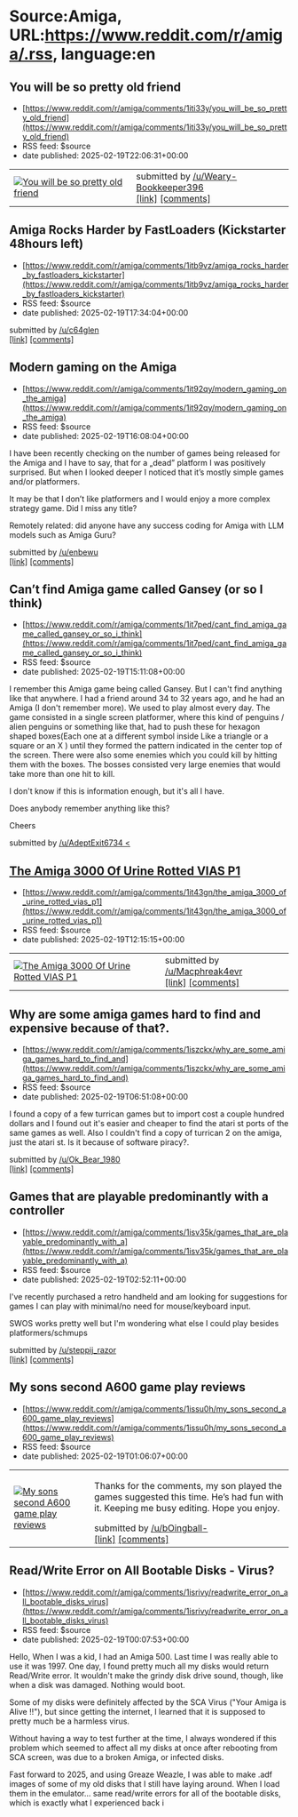 # Source:Amiga, URL:https://www.reddit.com/r/amiga/.rss, language:en

## You will be so pretty old friend
 - [https://www.reddit.com/r/amiga/comments/1iti33y/you_will_be_so_pretty_old_friend](https://www.reddit.com/r/amiga/comments/1iti33y/you_will_be_so_pretty_old_friend)
 - RSS feed: $source
 - date published: 2025-02-19T22:06:31+00:00

<table> <tr><td> <a href="https://www.reddit.com/r/amiga/comments/1iti33y/you_will_be_so_pretty_old_friend/"> <img src="https://preview.redd.it/ifjmxp3n56ke1.jpeg?width=640&amp;crop=smart&amp;auto=webp&amp;s=b047784b374f9d6bdb89901a6a04edb99f3dfaf2" alt="You will be so pretty old friend" title="You will be so pretty old friend" /> </a> </td><td> &#32; submitted by &#32; <a href="https://www.reddit.com/user/Weary-Bookkeeper396"> /u/Weary-Bookkeeper396 </a> <br/> <span><a href="https://i.redd.it/ifjmxp3n56ke1.jpeg">[link]</a></span> &#32; <span><a href="https://www.reddit.com/r/amiga/comments/1iti33y/you_will_be_so_pretty_old_friend/">[comments]</a></span> </td></tr></table>

## Amiga Rocks Harder by FastLoaders (Kickstarter 48hours left)
 - [https://www.reddit.com/r/amiga/comments/1itb9vz/amiga_rocks_harder_by_fastloaders_kickstarter](https://www.reddit.com/r/amiga/comments/1itb9vz/amiga_rocks_harder_by_fastloaders_kickstarter)
 - RSS feed: $source
 - date published: 2025-02-19T17:34:04+00:00

&#32; submitted by &#32; <a href="https://www.reddit.com/user/c64glen"> /u/c64glen </a> <br/> <span><a href="https://www.kickstarter.com/projects/fastloaders/amiga-rocks-harder-by-fastloaders/posts/4312033">[link]</a></span> &#32; <span><a href="https://www.reddit.com/r/amiga/comments/1itb9vz/amiga_rocks_harder_by_fastloaders_kickstarter/">[comments]</a></span>

## Modern gaming on the Amiga
 - [https://www.reddit.com/r/amiga/comments/1it92qy/modern_gaming_on_the_amiga](https://www.reddit.com/r/amiga/comments/1it92qy/modern_gaming_on_the_amiga)
 - RSS feed: $source
 - date published: 2025-02-19T16:08:04+00:00

<!-- SC_OFF --><div class="md"><p>I have been recently checking on the number of games being released for the Amiga and I have to say, that for a „dead” platform I was positively surprised. But when I looked deeper I noticed that it’s mostly simple games and/or platformers.</p> <p>It may be that I don’t like platformers and I would enjoy a more complex strategy game. Did I miss any title? </p> <p>Remotely related: did anyone have any success coding for Amiga with LLM models such as Amiga Guru?</p> </div><!-- SC_ON --> &#32; submitted by &#32; <a href="https://www.reddit.com/user/enbewu"> /u/enbewu </a> <br/> <span><a href="https://www.reddit.com/r/amiga/comments/1it92qy/modern_gaming_on_the_amiga/">[link]</a></span> &#32; <span><a href="https://www.reddit.com/r/amiga/comments/1it92qy/modern_gaming_on_the_amiga/">[comments]</a></span>

## Can’t find Amiga game called Gansey (or so I think)
 - [https://www.reddit.com/r/amiga/comments/1it7ped/cant_find_amiga_game_called_gansey_or_so_i_think](https://www.reddit.com/r/amiga/comments/1it7ped/cant_find_amiga_game_called_gansey_or_so_i_think)
 - RSS feed: $source
 - date published: 2025-02-19T15:11:08+00:00

<!-- SC_OFF --><div class="md"><p>I remember this Amiga game being called Gansey. But I can&#39;t find anything like that anywhere. I had a friend around 34 to 32 years ago, and he had an Amiga (I don&#39;t remember more). We used to play almost every day. The game consisted in a single screen platformer, where this kind of penguins / alien penguins or something like that, had to push these for hexagon shaped boxes(Each one at a different symbol inside Like a triangle or a square or an X ) until they formed the pattern indicated in the center top of the screen. There were also some enemies which you could kill by hitting them with the boxes. The bosses consisted very large enemies that would take more than one hit to kill. </p> <p>I don&#39;t know if this is information enough, but it&#39;s all I have.</p> <p>Does anybody remember anything like this?</p> <p>Cheers</p> </div><!-- SC_ON --> &#32; submitted by &#32; <a href="https://www.reddit.com/user/AdeptExit6734"> /u/AdeptExit6734 <

## The Amiga 3000 Of Urine Rotted VIAS P1
 - [https://www.reddit.com/r/amiga/comments/1it43gn/the_amiga_3000_of_urine_rotted_vias_p1](https://www.reddit.com/r/amiga/comments/1it43gn/the_amiga_3000_of_urine_rotted_vias_p1)
 - RSS feed: $source
 - date published: 2025-02-19T12:15:15+00:00

<table> <tr><td> <a href="https://www.reddit.com/r/amiga/comments/1it43gn/the_amiga_3000_of_urine_rotted_vias_p1/"> <img src="https://external-preview.redd.it/fvihFG3wybQQxyRsdPX2UQdAIGfTO12IVy-jKmboavU.jpg?width=320&amp;crop=smart&amp;auto=webp&amp;s=4fa79d2248c71601a36d1eeec44b1e2bb7270bb3" alt="The Amiga 3000 Of Urine Rotted VIAS P1" title="The Amiga 3000 Of Urine Rotted VIAS P1" /> </a> </td><td> &#32; submitted by &#32; <a href="https://www.reddit.com/user/Macphreak4evr"> /u/Macphreak4evr </a> <br/> <span><a href="https://youtu.be/8u0leqNOt0Y">[link]</a></span> &#32; <span><a href="https://www.reddit.com/r/amiga/comments/1it43gn/the_amiga_3000_of_urine_rotted_vias_p1/">[comments]</a></span> </td></tr></table>

## Why are some amiga games hard to find and expensive because of that?.
 - [https://www.reddit.com/r/amiga/comments/1iszckx/why_are_some_amiga_games_hard_to_find_and](https://www.reddit.com/r/amiga/comments/1iszckx/why_are_some_amiga_games_hard_to_find_and)
 - RSS feed: $source
 - date published: 2025-02-19T06:51:08+00:00

<!-- SC_OFF --><div class="md"><p>I found a copy of a few turrican games but to import cost a couple hundred dollars and I found out it&#39;s easier and cheaper to find the atari st ports of the same games as well. Also I couldn&#39;t find a copy of turrican 2 on the amiga, just the atari st. Is it because of software piracy?. </p> </div><!-- SC_ON --> &#32; submitted by &#32; <a href="https://www.reddit.com/user/Ok_Bear_1980"> /u/Ok_Bear_1980 </a> <br/> <span><a href="https://www.reddit.com/r/amiga/comments/1iszckx/why_are_some_amiga_games_hard_to_find_and/">[link]</a></span> &#32; <span><a href="https://www.reddit.com/r/amiga/comments/1iszckx/why_are_some_amiga_games_hard_to_find_and/">[comments]</a></span>

## Games that are playable predominantly with a controller
 - [https://www.reddit.com/r/amiga/comments/1isv35k/games_that_are_playable_predominantly_with_a](https://www.reddit.com/r/amiga/comments/1isv35k/games_that_are_playable_predominantly_with_a)
 - RSS feed: $source
 - date published: 2025-02-19T02:52:11+00:00

<!-- SC_OFF --><div class="md"><p>I&#39;ve recently purchased a retro handheld and am looking for suggestions for games I can play with minimal/no need for mouse/keyboard input. </p> <p>SWOS works pretty well but I&#39;m wondering what else I could play besides platformers/schmups</p> </div><!-- SC_ON --> &#32; submitted by &#32; <a href="https://www.reddit.com/user/steppij_razor"> /u/steppij_razor </a> <br/> <span><a href="https://www.reddit.com/r/amiga/comments/1isv35k/games_that_are_playable_predominantly_with_a/">[link]</a></span> &#32; <span><a href="https://www.reddit.com/r/amiga/comments/1isv35k/games_that_are_playable_predominantly_with_a/">[comments]</a></span>

## My sons second A600 game play reviews
 - [https://www.reddit.com/r/amiga/comments/1issu0h/my_sons_second_a600_game_play_reviews](https://www.reddit.com/r/amiga/comments/1issu0h/my_sons_second_a600_game_play_reviews)
 - RSS feed: $source
 - date published: 2025-02-19T01:06:07+00:00

<table> <tr><td> <a href="https://www.reddit.com/r/amiga/comments/1issu0h/my_sons_second_a600_game_play_reviews/"> <img src="https://external-preview.redd.it/9V3Bb1R-EpaC-7A8_q6R7R_woUsyJTqG8R8QeSZimoM.jpg?width=320&amp;crop=smart&amp;auto=webp&amp;s=a08bf8c1fe685bf2c4ab94d4939e73689211773f" alt="My sons second A600 game play reviews" title="My sons second A600 game play reviews" /> </a> </td><td> <!-- SC_OFF --><div class="md"><p>Thanks for the comments, my son played the games suggested this time. He’s had fun with it. Keeping me busy editing. Hope you enjoy. </p> </div><!-- SC_ON --> &#32; submitted by &#32; <a href="https://www.reddit.com/user/bOingball-"> /u/bOingball- </a> <br/> <span><a href="https://youtu.be/pZ7tGa-U1zs">[link]</a></span> &#32; <span><a href="https://www.reddit.com/r/amiga/comments/1issu0h/my_sons_second_a600_game_play_reviews/">[comments]</a></span> </td></tr></table>

## Read/Write Error on All Bootable Disks - Virus?
 - [https://www.reddit.com/r/amiga/comments/1isrivy/readwrite_error_on_all_bootable_disks_virus](https://www.reddit.com/r/amiga/comments/1isrivy/readwrite_error_on_all_bootable_disks_virus)
 - RSS feed: $source
 - date published: 2025-02-19T00:07:53+00:00

<!-- SC_OFF --><div class="md"><p>Hello, When I was a kid, I had an Amiga 500. Last time I was really able to use it was 1997. One day, I found pretty much all my disks would return Read/Write error. It wouldn&#39;t make the grindy disk drive sound, though, like when a disk was damaged. Nothing would boot.</p> <p>Some of my disks were definitely affected by the SCA Virus (&quot;Your Amiga is Alive !!&quot;), but since getting the internet, I learned that it is supposed to pretty much be a harmless virus.</p> <p>Without having a way to test further at the time, I always wondered if this problem which seemed to affect all my disks at once after rebooting from SCA screen, was due to a broken Amiga, or infected disks.</p> <p>Fast forward to 2025, and using Greaze Weazle, I was able to make .adf images of some of my old disks that I still have laying around. When I load them in the emulator... same read/write errors for all of the bootable disks, which is exactly what I experienced back i

